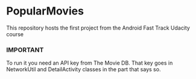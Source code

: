 # PopularMovies
This repository hosts the first project from the Android Fast Track Udacity course
### **IMPORTANT**
To run it you need an API key from The Movie DB. That key goes in NetworkUtil and DetailActivity classes in the part that says so.
